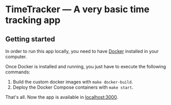 # TimeTracker — A very basic time tracking app

## Getting started

In order to run this app locally, you need to have [Docker](https://www.docker.com/) installed in your computer.

Once Docker is installed and running, you just have to execute the following commands:

1. Build the custom docker images with `make docker-build`.
2. Deploy the Docker Compose containers with `make start`.

That's all. Now the app is available in [localhost:3000](http://localhost:3000).
